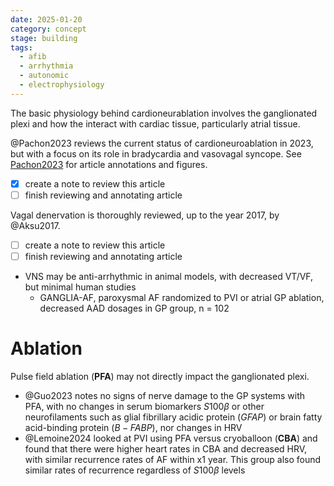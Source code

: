 ```yaml
---
date: 2025-01-20
category: concept
stage: building
tags:
  - afib
  - arrhythmia
  - autonomic
  - electrophysiology
---
```


The basic physiology behind cardioneurablation involves the ganglionated plexi and how the interact with cardiac tissue, particularly atrial tissue.

@Pachon2023 reviews the current status of cardioneuroablation in 2023, but with a focus on its role in bradycardia and vasovagal syncope. See [Pachon2023](../literature/Pachon2023.md) for article annotations and figures.
- [x] create a note to review this article
- [ ] finish reviewing and annotating article

Vagal denervation is thoroughly reviewed, up to the year 2017, by @Aksu2017. 
- [ ] create a note to review this article
- [ ] finish reviewing and annotating article

- VNS may be anti-arrhythmic in animal models, with decreased VT/VF, but minimal human studies
	- GANGLIA-AF, paroxysmal AF randomized to PVI or atrial GP ablation, decreased AAD dosages in GP group, n = 102

# Ablation

Pulse field ablation (**PFA**) may not directly impact the ganglionated plexi. 
- @Guo2023 notes no signs of nerve damage to the GP systems with PFA, with no changes in serum biomarkers $S100 \beta$ or other neurofilaments such as glial fibrillary acidic protein ($GFAP$) or brain fatty acid-binding protein ($B-FABP$), nor changes in HRV
- @Lemoine2024 looked at PVI using PFA versus cryoballoon (**CBA**) and found that there were higher heart rates in CBA and decreased HRV, with similar recurrence rates of AF within x1 year. This group also found similar rates of recurrence regardless of $S100\beta$ levels